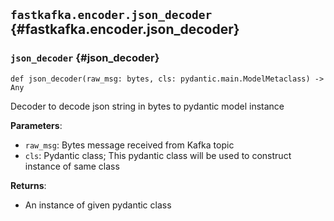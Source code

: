 ## `fastkafka.encoder.json_decoder` {#fastkafka.encoder.json_decoder}

### `json_decoder` {#json_decoder}

`def json_decoder(raw_msg: bytes, cls: pydantic.main.ModelMetaclass) -> Any`

Decoder to decode json string in bytes to pydantic model instance

**Parameters**:
- `raw_msg`: Bytes message received from Kafka topic
- `cls`: Pydantic class; This pydantic class will be used to construct instance of same class

**Returns**:
- An instance of given pydantic class

